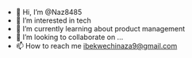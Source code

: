 - 👋 Hi, I’m @Naz8485
- 👀 I’m interested in tech
- 🌱 I’m currently learning about product management
- 💞️ I’m looking to collaborate on ...
- 📫 How to reach me ibekwechinaza9@gmail.com

<!---
Naz8485/Naz8485 is a ✨ special ✨ repository because its `README.md` (this file) appears on your GitHub profile.
You can click the Preview link to take a look at your changes.
--->
